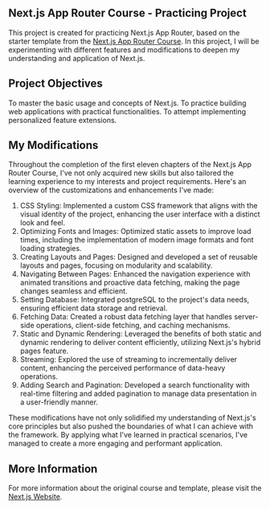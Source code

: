 ## Next.js App Router Course - Practicing Project

This project is created for practicing Next.js App Router, based on the starter template from the [Next.js App Router Course](https://nextjs.org/learn).
In this project, I will be experimenting with different features and modifications to deepen my understanding and application of Next.js.

## Project Objectives

To master the basic usage and concepts of Next.js.
To practice building web applications with practical functionalities.
To attempt implementing personalized feature extensions.

## My Modifications

Throughout the completion of the first eleven chapters of the Next.js App Router Course, I've not only acquired new skills but also tailored the learning experience to my interests and project requirements. Here's an overview of the customizations and enhancements I've made:

1. CSS Styling: Implemented a custom CSS framework that aligns with the visual identity of the project, enhancing the user interface with a distinct look and feel.
2. Optimizing Fonts and Images: Optimized static assets to improve load times, including the implementation of modern image formats and font loading strategies.
3. Creating Layouts and Pages: Designed and developed a set of reusable layouts and pages, focusing on modularity and scalability.
4. Navigating Between Pages: Enhanced the navigation experience with animated transitions and proactive data fetching, making the page changes seamless and efficient.
5. Setting Database: Integrated postgreSQL to the project's data needs, ensuring efficient data storage and retrieval.
6. Fetching Data: Created a robust data fetching layer that handles server-side operations, client-side fetching, and caching mechanisms.
7. Static and Dynamic Rendering: Leveraged the benefits of both static and dynamic rendering to deliver content efficiently, utilizing Next.js's hybrid pages feature.
8. Streaming: Explored the use of streaming to incrementally deliver content, enhancing the perceived performance of data-heavy operations.
9. Adding Search and Pagination: Developed a search functionality with real-time filtering and added pagination to manage data presentation in a user-friendly manner.

These modifications have not only solidified my understanding of Next.js's core principles but also pushed the boundaries of what I can achieve with the framework. By applying what I've learned in practical scenarios, I've managed to create a more engaging and performant application.

## More Information

For more information about the original course and template, please visit the [Next.js Website](https://nextjs.org/).
